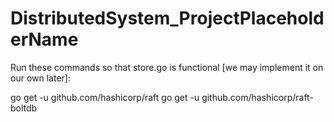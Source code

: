 # DistributedSystem_ProjectPlaceholderName

Run these commands so that store.go is functional [we may implement it on our own later]:

go get -u github.com/hashicorp/raft
go get -u github.com/hashicorp/raft-boltdb
